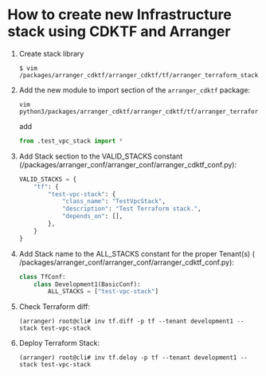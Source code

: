# How to create new Infrastructure stack using CDKTF and Arranger

1. Create stack library
    ```shell
    $ vim /packages/arranger_cdktf/arranger_cdktf/tf/arranger_terraform_stacks/test_vpc_stack.py
    ```
2. Add the new module to import section of the `arranger_cdktf` package:
    ```shell
    vim python3/packages/arranger_cdktf/arranger_cdktf/tf/arranger_terraform_stacks/__init__.py
    ```
   add
    ```python
    from .test_vpc_stack import *
    ```
3. Add Stack section to the VALID_STACKS constant (/packages/arranger_conf/arranger_conf/arranger_cdktf_conf.py):
    ```python
    VALID_STACKS = {
        "tf": {
            "test-vpc-stack": {
                "class_name": "TestVpcStack",
                "description": "Test Terraform stack.",
                "depends_on": [],
            },
        }
    }
    ```
4. Add Stack name to the ALL_STACKS constant for the proper Tenant(s) (
   /packages/arranger_conf/arranger_conf/arranger_cdktf_conf.py):
    ```python
    class TfConf:
        class Development1(BasicConf):
            ALL_STACKS = ["test-vpc-stack"]
    ```
5. Check Terraform diff:
    ```shell
    (arranger) root@cli# inv tf.diff -p tf --tenant development1 --stack test-vpc-stack
    ```
6. Deploy Terraform Stack:
    ```shell
    (arranger) root@cli# inv tf.deloy -p tf --tenant development1 --stack test-vpc-stack
    ```